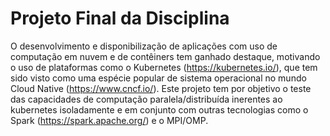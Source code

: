 # Projeto Final da Disciplina

O desenvolvimento e disponibilização de aplicações com uso de computação em nuvem e de
contêiners tem ganhado destaque, motivando o uso de plataformas como o Kubernetes
(https://kubernetes.io/), que tem sido visto como uma espécie popular de sistema operacional no
mundo Cloud Native (https://www.cncf.io/). Este projeto tem por objetivo o teste das capacidades
de computação paralela/distribuída inerentes ao kubernetes isoladamente e em conjunto com
outras tecnologias como o Spark (https://spark.apache.org/) e o MPI/OMP.
